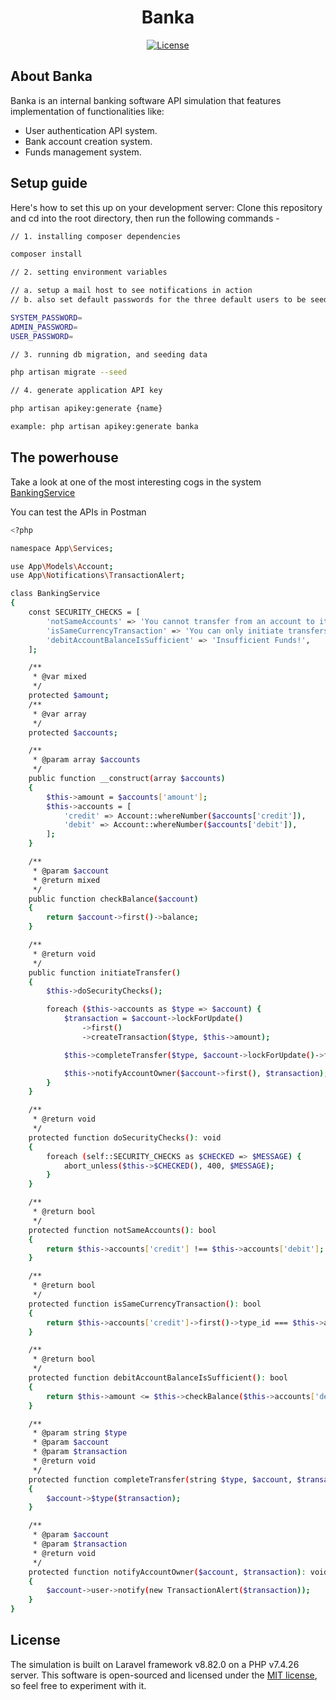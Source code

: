 <h1 align="center">Banka</h1>

<p align="center">
<a href="https://packagist.org/packages/laravel/framework"><img src="https://img.shields.io/packagist/l/laravel/framework" alt="License"></a>
</p>

## About Banka

Banka is an internal banking software API simulation that features implementation of functionalities like:

- User authentication API system.
- Bank account creation system.
- Funds management system.

## Setup guide

Here's how to set this up on your development server:
Clone this repository and cd into the root directory, then run the following commands -

```bash
// 1. installing composer dependencies

composer install
```

```bash
// 2. setting environment variables

// a. setup a mail host to see notifications in action
// b. also set default passwords for the three default users to be seeded

SYSTEM_PASSWORD=
ADMIN_PASSWORD=
USER_PASSWORD=
```

```bash
// 3. running db migration, and seeding data

php artisan migrate --seed
```

```bash
// 4. generate application API key

php artisan apikey:generate {name}

example: php artisan apikey:generate banka
```

## The powerhouse
Take a look at one of the most interesting cogs in the system
[BankingService](https://github.com/davealex/banka/blob/main/app/Services/BankingService.php)

You can test the APIs in Postman
```bash
<?php

namespace App\Services;

use App\Models\Account;
use App\Notifications\TransactionAlert;

class BankingService
{
    const SECURITY_CHECKS = [
        'notSameAccounts' => 'You cannot transfer from an account to itself. Please choose a different account!',
        'isSameCurrencyTransaction' => 'You can only initiate transfers between accounts of the same Currency!',
        'debitAccountBalanceIsSufficient' => 'Insufficient Funds!',
    ];

    /**
     * @var mixed
     */
    protected $amount;
    /**
     * @var array
     */
    protected $accounts;

    /**
     * @param array $accounts
     */
    public function __construct(array $accounts)
    {
        $this->amount = $accounts['amount'];
        $this->accounts = [
            'credit' => Account::whereNumber($accounts['credit']),
            'debit' => Account::whereNumber($accounts['debit']),
        ];
    }

    /**
     * @param $account
     * @return mixed
     */
    public function checkBalance($account)
    {
        return $account->first()->balance;
    }

    /**
     * @return void
     */
    public function initiateTransfer()
    {
        $this->doSecurityChecks();

        foreach ($this->accounts as $type => $account) {
            $transaction = $account->lockForUpdate()
                ->first()
                ->createTransaction($type, $this->amount);

            $this->completeTransfer($type, $account->lockForUpdate()->first(), $transaction);

            $this->notifyAccountOwner($account->first(), $transaction);
        }
    }

    /**
     * @return void
     */
    protected function doSecurityChecks(): void
    {
        foreach (self::SECURITY_CHECKS as $CHECKED => $MESSAGE) {
            abort_unless($this->$CHECKED(), 400, $MESSAGE);
        }
    }

    /**
     * @return bool
     */
    protected function notSameAccounts(): bool
    {
        return $this->accounts['credit'] !== $this->accounts['debit'];
    }

    /**
     * @return bool
     */
    protected function isSameCurrencyTransaction(): bool
    {
        return $this->accounts['credit']->first()->type_id === $this->accounts['debit']->first()->type_id;
    }

    /**
     * @return bool
     */
    protected function debitAccountBalanceIsSufficient(): bool
    {
        return $this->amount <= $this->checkBalance($this->accounts['debit']);
    }

    /**
     * @param string $type
     * @param $account
     * @param $transaction
     * @return void
     */
    protected function completeTransfer(string $type, $account, $transaction): void
    {
        $account->$type($transaction);
    }

    /**
     * @param $account
     * @param $transaction
     * @return void
     */
    protected function notifyAccountOwner($account, $transaction): void
    {
        $account->user->notify(new TransactionAlert($transaction));
    }
}
```

## License

The simulation is built on Laravel framework v8.82.0 on a PHP v7.4.26 server. This software is open-sourced and licensed under the [MIT license](https://opensource.org/licenses/MIT), so feel free to experiment with it.
